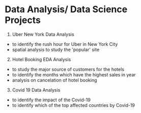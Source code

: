 # Data Analysis/ Data Science Projects

1. Uber New York Data Analysis
- to identify the rush hour for Uber in New York City
- spatial analysis to study the 'popular' site

2. Hotel Booking EDA Analysis
- to study the major source of customers for the hotels
- to identify the months which have the highest sales in year
- analysis on cancelation of hotel booking

3. Covid 19 Data Analysis
- to identify the impact of the Covid-19
- to identify which of the top affected countries by Covid-19
